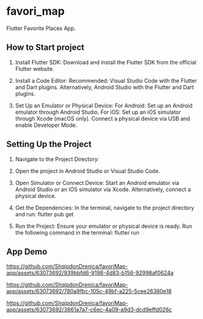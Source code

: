 # favori_map

Flutter Favorite Places App.

## How to Start project

1. Install Flutter SDK:
   Download and install the Flutter SDK from the official Flutter website.
 
2. Install a Code Editor:
   Recommended: Visual Studio Code with the Flutter and Dart plugins.
   Alternatively, Android Studio with the Flutter and Dart plugins.

3. Set Up an Emulator or Physical Device:
   For Android: Set up an Android emulator through Android Studio.
   For iOS: Set up an iOS simulator through Xcode (macOS only).
   Connect a physical device via USB and enable Developer Mode.

## Setting Up the Project

1. Navigate to the Project Directory:
  
3. Open the project in Android Studio or Visual Studio Code.

4. Open Simulator or Connect Device:
   Start an Android emulator via Android Studio or an iOS simulator via Xcode.
   Alternatively, connect a physical device.

6. Get the Dependencies:
   In the terminal, navigate to the project directory and run: flutter pub get

7. Run the Project:
   Ensure your emulator or physical device is ready.
   Run the following command in the terminal: flutter run

## App Demo

https://github.com/ShqipdonDrenica/favoriMap-app/assets/63073692/939bbfd6-9198-4d83-b156-92998af0624a

https://github.com/ShqipdonDrenica/favoriMap-app/assets/63073692/780a9fbc-105c-49bf-a225-5cee26380e18


https://github.com/ShqipdonDrenica/favoriMap-app/assets/63073692/3861a7a7-c6ec-4a09-a9d3-dcd9effd026c



